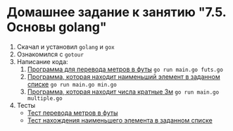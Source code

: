 # Домашнее задание к занятию "7.5. Основы golang"

1. Скачал и установил `golang` и `gox`
2. Ознакомился с `gotour`
3. Написание кода:
   1. [Программа для перевода метров в футы](https://github.com/develtime/go/tree/main/meters_to_futs) `go run main.go futs.go`
   2. [Программа, которая находит наименьший элемент в заданном списке](https://github.com/develtime/go/tree/main/smallest_item) `go run main.go min.go`
   3. [Программа, которая находит числа кратные 3м](https://github.com/develtime/go/tree/main/multiple_of_three) `go run main.go multiple.go`
4. Тесты
   - [Тест перевода метров в футы](https://github.com/develtime/go/tree/main/meters_to_futs/futs_test.go)
   - [Тест нахождения наименьшего элемента в заданном списке](https://github.com/develtime/go/tree/main/smallest_item/min_test.go)